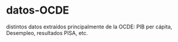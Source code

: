 # datos-OCDE
distintos datos extraídos principalmente de la OCDE: PIB per cápita, Desempleo, resultados PISA, etc. 
